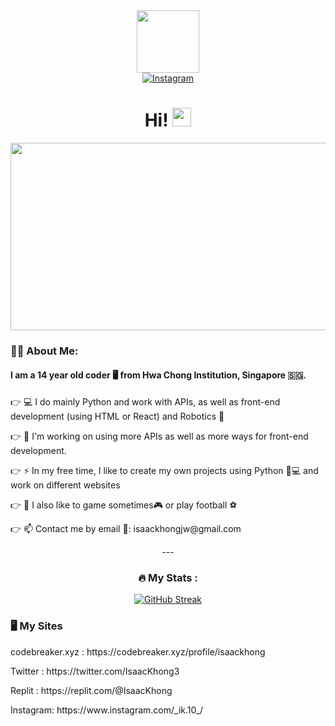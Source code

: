 
<!--
**ISAACkhong/ISAACkhong** is a ✨ _special_ ✨ repository because its `README.md` (this file) appears on your GitHub profile.

Here are some ideas to get you started:

- 🔭 I’m currently working on ...
- 🌱 I’m currently learning ...
- 👯 I’m looking to collaborate on ...
- 🤔 I’m looking for help with ...
- 💬 Ask me about ...
- 📫 How to reach me: ...
- 😄 Pronouns: ...
- ⚡ Fun fact: ...
-->

<div id="gif" align="center">
  <img src="https://media.giphy.com/media/M9gbBd9nbDrOTu1Mqx/giphy.gif" width="100"/>

  <div id="badges">
    <a href="https://www.instagram.com/_ik.10_/">
      <img source="[https://img.shields.io/badge/Twitter-blue?style=for-the-badge&logo=twitter&logoColor=white](https://cdn3.iconfinder.com/data/icons/2018-social-media-logotypes/1000/2018_social_media_popular_app_logo_instagram-512.png)" alt="Instagram" />
    </a>
  </div>
  <div id="headingText">
    <img src="https://komarev.com/ghpvc/?username=yISAACkhong&style=flat-square&color=blue" alt=""/>
    <h1>
      Hi!
      <img src="https://media.giphy.com/media/hvRJCLFzcasrR4ia7z/giphy.gif" width="30px"/>
    </h1>
  </div>
<div align="center">
  <img src="https://media.giphy.com/media/dWesBcTLavkZuG35MI/giphy.gif" width="600" height="300"/>
  <div align="left">
    <h3> 👨‍💻 About Me: </h3>
    <h4> I am a 14 year old coder 🖥️ from Hwa Chong Institution, Singapore 🇸🇬. </h5>
    <p>👉 💻 I do mainly Python and work with APIs, as well as front-end development (using HTML or React) and Robotics 🔋</p>
    <p>👉 🌱 I'm working on using more APIs as well as more ways for front-end development.</p>
    <p>👉 ⚡️ In my free time, I like to create my own projects using Python 📱💻 and work on different websites </p>
    <p>👉 🔋 I also like to game sometimes🎮 or play football ⚽️ </p>
    <p>👉 📫 Contact me by email 📧: isaackhongjw@gmail.com</p>
    
    
  </div>
</div>
---

### :fire: My Stats :
[![GitHub Streak](http://github-readme-streak-stats.herokuapp.com?user=ISAACkhong&theme=dark&background=000000)](https://git.io/streak-stats)

<div class="mysites" align="left">
  <h3> 🖥️ My Sites </h3>
  <p> codebreaker.xyz : https://codebreaker.xyz/profile/isaackhong </p>
  <p> Twitter : https://twitter.com/IsaacKhong3 </p>
  <p> Replit : https://replit.com/@IsaacKhong </p>
  <p> Instagram: https://www.instagram.com/_ik.10_/ </p>

